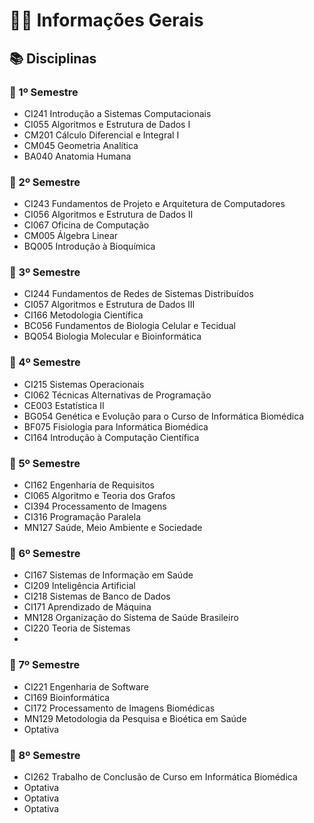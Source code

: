 # 👩‍💻 Informações Gerais
## 📚 Disciplinas
### 📌 1º Semestre
- CI241 Introdução a Sistemas Computacionais
- CI055 Algoritmos e Estrutura de Dados I
- CM201 Cálculo Diferencial e Integral I
- CM045 Geometria Analítica
- BA040 Anatomia Humana

### 📌 2º Semestre
- CI243 Fundamentos de Projeto e Arquitetura de Computadores
- CI056 Algoritmos e Estrutura de Dados II
- CI067 Oficina de Computação
- CM005 Álgebra Linear
- BQ005 Introdução à Bioquímica

### 📌 3º Semestre
- CI244 Fundamentos de Redes de Sistemas Distribuídos
- CI057 Algoritmos e Estrutura de Dados III
- CI166 Metodologia Científica
- BC056 Fundamentos de Biologia Celular e Tecidual
- BQ054 Biologia Molecular e Bioinformática

### 📌 4º Semestre
- CI215 Sistemas Operacionais
- CI062 Técnicas Alternativas de Programação
- CE003 Estatística II
- BG054 Genética e Evolução para o Curso de Informática Biomédica
- BF075 Fisiologia para Informática Biomédica
- CI164 Introdução à Computação Científica 

### 📌 5º Semestre
- CI162 Engenharia de Requisitos
- CI065 Algoritmo e Teoria dos Grafos
- CI394 Processamento de Imagens
- CI316 Programação Paralela
- MN127 Saúde, Meio Ambiente e Sociedade

### 📌 6º Semestre
- CI167 Sistemas de Informação em Saúde
- CI209 Inteligência Artificial
- CI218 Sistemas de Banco de Dados
- CI171 Aprendizado de Máquina
- MN128 Organização do Sistema de Saúde Brasileiro
- CI220 Teoria de Sistemas
- 
### 📌 7º Semestre
- CI221 Engenharia de Software
- CI169 Bioinformática
- CI172 Processamento de Imagens Biomédicas
- MN129 Metodologia da Pesquisa e Bioética em Saúde
- Optativa

### 📌 8º Semestre
- CI262 Trabalho de Conclusão de Curso em Informática Biomédica
- Optativa
- Optativa
- Optativa
